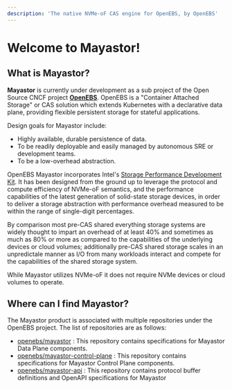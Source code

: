 ```yaml
---
description: 'The native NVMe-oF CAS engine for OpenEBS, by OpenEBS'
---
```


# Welcome to Mayastor!

## What is Mayastor?

**Mayastor** is currently under development as a sub project of the Open Source CNCF project [**OpenEBS**](https://openebs.io/). OpenEBS is a "Container Attached Storage" or CAS solution which extends Kubernetes with a declarative data plane, providing flexible persistent storage for stateful applications.

Design goals for Mayastor include:

* Highly available, durable persistence of data.
* To be readily deployable and easily managed by autonomous SRE or development teams.
* To be a low-overhead abstraction.

OpenEBS Mayastor incorporates Intel's [Storage Performance Development Kit](https://spdk.io/). It has been designed from the ground up to leverage the protocol and compute efficiency of NVMe-oF semantics, and the performance capabilities of the latest generation of solid-state storage devices, in order to deliver a storage abstraction with performance overhead measured to be within the range of single-digit percentages.

By comparison most pre-CAS shared everything storage systems are widely thought to impart an overhead of at least 40% and sometimes as much as 80% or more as compared to the capabilities of the underlying devices or cloud volumes; additionally pre-CAS shared storage scales in an unpredictale manner as I/O from many workloads interact and compete for the capabilities of the shared storage system.

While Mayastor utilizes NVMe-oF it does not require NVMe devices or cloud volumes to operate.

## Where can I find Mayastor?

The Mayastor product is associated with multiple repositories under the OpenEBS project. The list of repositories are as follows:
- [openebs/mayastor](https://github.com/openebs/mayastor) : This repository contains specifications for Mayastor Data Plane components.
- [openebs/mayastor-control-plane](https://github.com/openebs/mayastor-control-plane) : This repository contains specifications for Mayastor Control Plane components.
- [openebs/mayastor-api](https://github.com/openebs/mayastor-api) : This repository contains protocol buffer definitions and OpenAPI specifications for Mayastor




